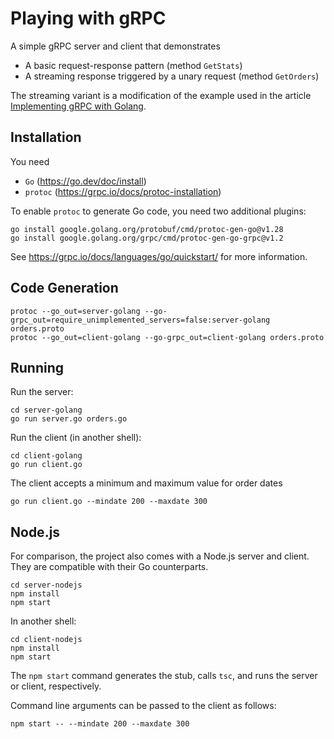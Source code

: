# Playing with gRPC
A simple gRPC server and client that demonstrates
* A basic request-response pattern (method `GetStats`)
* A streaming response triggered by a unary request (method `GetOrders`)

The streaming variant is a modification of the example used in the article
[Implementing gRPC with Golang](https://medium.com/@josueparra2892/implementing-grpc-with-golang-71bd72a4561).

## Installation

You need
* `Go` (https://go.dev/doc/install)
* `protoc` (https://grpc.io/docs/protoc-installation)

To enable `protoc` to generate Go code, you need two additional plugins:
```shell
go install google.golang.org/protobuf/cmd/protoc-gen-go@v1.28
go install google.golang.org/grpc/cmd/protoc-gen-go-grpc@v1.2
```

See https://grpc.io/docs/languages/go/quickstart/ for more information.

## Code Generation

```shell
protoc --go_out=server-golang --go-grpc_out=require_unimplemented_servers=false:server-golang orders.proto
protoc --go_out=client-golang --go-grpc_out=client-golang orders.proto
```

## Running
Run the server:
```shell
cd server-golang
go run server.go orders.go
```

Run the client (in another shell):
```shell
cd client-golang
go run client.go
```
The client accepts a minimum and maximum value for order dates
```shell
go run client.go --mindate 200 --maxdate 300
```

## Node.js
For comparison, the project also comes with a Node.js server and client.
They are compatible with their Go counterparts.
```shell
cd server-nodejs
npm install
npm start
```
In another shell:
```shell
cd client-nodejs
npm install
npm start
```
The `npm start` command generates the stub, calls `tsc`, and runs the server or client, respectively.

Command line arguments can be passed to the client as follows:
```shell
npm start -- --mindate 200 --maxdate 300
```
